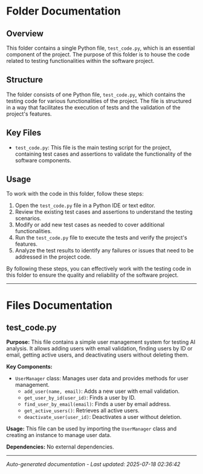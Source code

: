 # Folder Documentation

## Overview
This folder contains a single Python file, `test_code.py`, which is an essential component of the project. The purpose of this folder is to house the code related to testing functionalities within the software project.

## Structure
The folder consists of one Python file, `test_code.py`, which contains the testing code for various functionalities of the project. The file is structured in a way that facilitates the execution of tests and the validation of the project's features.

## Key Files
- `test_code.py`: This file is the main testing script for the project, containing test cases and assertions to validate the functionality of the software components.

## Usage
To work with the code in this folder, follow these steps:
1. Open the `test_code.py` file in a Python IDE or text editor.
2. Review the existing test cases and assertions to understand the testing scenarios.
3. Modify or add new test cases as needed to cover additional functionalities.
4. Run the `test_code.py` file to execute the tests and verify the project's features.
5. Analyze the test results to identify any failures or issues that need to be addressed in the project code.

By following these steps, you can effectively work with the testing code in this folder to ensure the quality and reliability of the software project.

---

# Files Documentation

## test_code.py

**Purpose:** This file contains a simple user management system for testing AI analysis. It allows adding users with email validation, finding users by ID or email, getting active users, and deactivating users without deleting them.

**Key Components:**
- `UserManager` class: Manages user data and provides methods for user management.
  - `add_user(name, email)`: Adds a new user with email validation.
  - `get_user_by_id(user_id)`: Finds a user by ID.
  - `find_user_by_email(email)`: Finds a user by email address.
  - `get_active_users()`: Retrieves all active users.
  - `deactivate_user(user_id)`: Deactivates a user without deletion.

**Usage:** This file can be used by importing the `UserManager` class and creating an instance to manage user data.

**Dependencies:** No external dependencies.

---
*Auto-generated documentation - Last updated: 2025-07-18 02:36:42*
